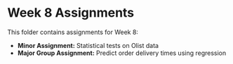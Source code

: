 # Week 8 Assignments

This folder contains assignments for Week 8:

- **Minor Assignment:** Statistical tests on Olist data
- **Major Group Assignment:** Predict order delivery times using regression